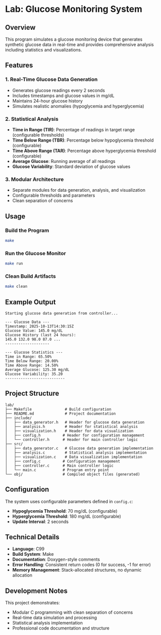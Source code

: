 # Lab: Glucose Monitoring System

## Overview
This program simulates a glucose monitoring device that generates synthetic glucose data in real-time and provides comprehensive analysis including statistics and visualizations.

## Features

### 1. **Real-Time Glucose Data Generation**
   - Generates glucose readings every 2 seconds
   - Includes timestamps and glucose values in mg/dL
   - Maintains 24-hour glucose history
   - Simulates realistic anomalies (hypoglycemia and hyperglycemia)

### 2. **Statistical Analysis**
   - **Time in Range (TIR)**: Percentage of readings in target range (configurable thresholds)
   - **Time Below Range (TBR)**: Percentage below hypoglycemia threshold (configurable)
   - **Time Above Range (TAR)**: Percentage above hyperglycemia threshold (configurable)
   - **Average Glucose**: Running average of all readings
   - **Glucose Variability**: Standard deviation of glucose values

### 3. **Modular Architecture**
   - Separate modules for data generation, analysis, and visualization
   - Configurable thresholds and parameters
   - Clean separation of concerns

## Usage

### Build the Program
```bash
make
```

### Run the Glucose Monitor
```bash
make run
```

### Clean Build Artifacts
```bash
make clean
```

## Example Output
```
Starting glucose data generation from controller...

--- Glucose Data ---
Timestamp: 2025-10-13T14:30:15Z
Glucose Value: 145.0 mg/dL
Glucose History (last 24 hours):
145.0 132.0 98.0 87.0 ...
--------------------

--- Glucose Statistics ---
Time in Range: 65.50%
Time Below Range: 20.00%
Time Above Range: 14.50%
Average Glucose: 125.30 mg/dL
Glucose Variability: 35.20
---------------------------
```
## Project Structure
```
lab/
├── Makefile               # Build configuration
├── README.md              # Project documentation
├── include/
│   ├── data_generator.h   # Header for glucose data generation
│   ├── analysis.h         # Header for statistical analysis
│   ├── visualization.h    # Header for data visualization
│   ├── config.h          # Header for configuration management
│   └── controller.h      # Header for main controller logic
├── src/
│   ├── data_generator.c   # Glucose data generation implementation
│   ├── analysis.c         # Statistical analysis implementation
│   ├── visualization.c    # Data visualization implementation
│   ├── config.c          # Configuration management
│   ├── controller.c      # Main controller logic
│   └── main.c            # Program entry point
└── obj/                  # Compiled object files (generated)
```

## Configuration
The system uses configurable parameters defined in `config.c`:
- **Hypoglycemia Threshold**: 70 mg/dL (configurable)
- **Hyperglycemia Threshold**: 180 mg/dL (configurable)
- **Update Interval**: 2 seconds

## Technical Details
- **Language**: C99
- **Build System**: Make
- **Documentation**: Doxygen-style comments
- **Error Handling**: Consistent return codes (0 for success, -1 for error)
- **Memory Management**: Stack-allocated structures, no dynamic allocation

## Development Notes
This project demonstrates:
- Modular C programming with clean separation of concerns
- Real-time data simulation and processing
- Statistical analysis implementation
- Professional code documentation and structure